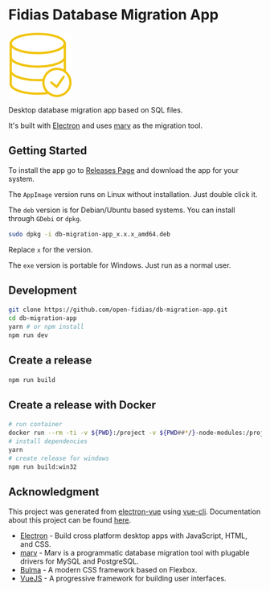 # Fidias Database Migration App

![logo](doc/img/logo.png)

Desktop database migration app based on SQL files.

It's built with [Electron](https://electron.atom.io/)
and uses [marv](https://github.com/guidesmiths/marv) as the migration tool.

## Getting Started

To install the app go to [Releases Page](https://github.com/open-fidias/db-migration-app/releases)
and download the app for your system.

The `AppImage` version runs on Linux without installation. Just double click it.

The `deb` version is for Debian/Ubuntu based systems. You can install through
`GDebi` or `dpkg`.

```bash
sudo dpkg -i db-migration-app_x.x.x_amd64.deb
```

Replace `x` for the version.

The `exe` version is portable for Windows. Just run as a normal user.

## Development

```bash
git clone https://github.com/open-fidias/db-migration-app.git
cd db-migration-app
yarn # or npm install
npm run dev
```

## Create a release

```bash
npm run build
```

## Create a release with Docker

```bash
# run container
docker run --rm -ti -v ${PWD}:/project -v ${PWD##*/}-node-modules:/project/node_modules -v ~/.electron:/root/.electron electronuserland/electron-builder:wine
# install dependencies
yarn
# create release for windows
npm run build:win32
```

## Acknowledgment

This project was generated from [electron-vue](https://github.com/SimulatedGREG/electron-vue) using [vue-cli](https://github.com/vuejs/vue-cli). Documentation about this project can be found [here](https://simulatedgreg.gitbooks.io/electron-vue/content/index.html).

* [Electron](https://electron.atom.io/) - Build cross platform desktop apps
with JavaScript, HTML, and CSS.
* [marv](https://github.com/guidesmiths/marv) - Marv is a programmatic database migration tool with plugable drivers for MySQL and PostgreSQL.
* [Bulma](http://bulma.io/) - A modern CSS framework based on Flexbox.
* [VueJS](https://vuejs.org) - A progressive framework for building user interfaces.
